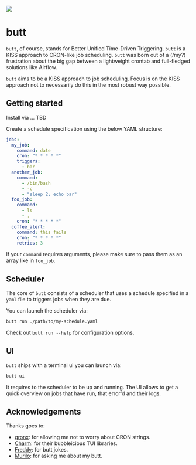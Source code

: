 ![](https://dataroots.io/butt.png)

# butt

`butt`, of course, stands for Better Unified Time-Driven Triggering. `butt` is a KISS approach to CRON-like job scheduling. `butt` was born out of a (/my?) frustration about the big gap between a lightweight crontab and full-fledged solutions like Airflow.

`butt` aims to be a KISS approach to job scheduling. Focus is on the KISS approach not to necessarily do this in the most robust way possible.


## Getting started

Install via ... TBD

Create a schedule specification using the below YAML structure:

```yaml
jobs:
  my_job:
    command: date
    cron: "* * * * *"
    triggers:
      - bar
  another_job:
    command:
      - /bin/bash
      - -c
      - "sleep 2; echo bar"
  foo_job:
    command:
      - ls
      - .
    cron: "* * * * *"
  coffee_alert:
    command: this fails
    cron: "* * * * *"
    retries: 3
```

If your `command` requires arguments, please make sure to pass them as an array like in `foo_job`.

## Scheduler

The core of `butt` consists of a scheduler that uses a schedule specified in a `yaml` file to triggers jobs when they are due.

You can launch the scheduler via: 

```sh
butt run ./path/to/my-schedule.yaml
```

Check out `butt run --help` for configuration options.

## UI

`butt` ships with a terminal ui you can launch via:

```sh
butt ui
```

It requires to the scheduler to be up and running. The UI allows to get a quick overview on jobs that have run, that error'd and their logs.

## Acknowledgements

Thanks goes to:
- [gronx](https://github.com/adhocore/gronx): for allowing me not to worry about CRON strings.
- [Charm](https://www.charm.sh/): for their bubbleicious TUI libraries.
- [Freddy](https://github.com/frederikdesmedt): for butt jokes.
- [Murilo](https://github.com/murilo-cunha): for asking me about my butt.